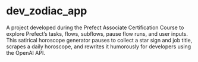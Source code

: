 # dev_zodiac_app
A project developed during the Prefect Associate Certification Course to explore Prefect’s tasks, flows, subflows, pause flow runs, and user inputs. This satirical horoscope generator pauses to collect a star sign and job title, scrapes a daily horoscope, and rewrites it humorously for developers using the OpenAI API.
